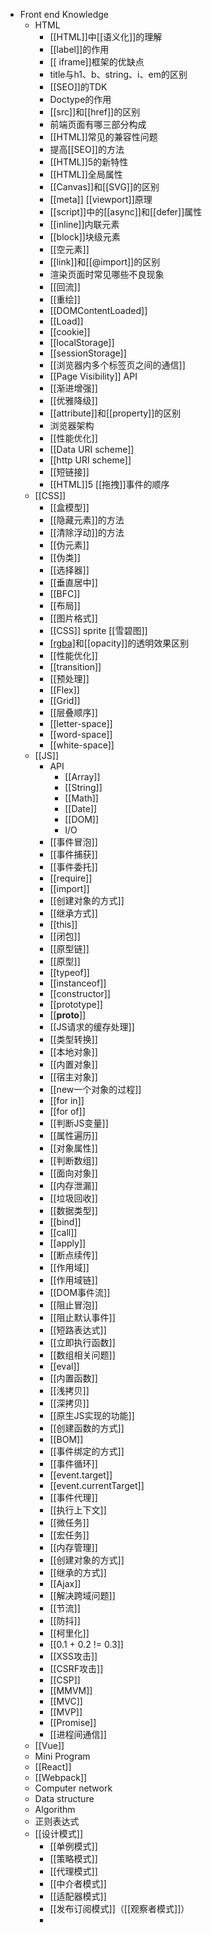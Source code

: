 - Front end Knowledge
	- HTML
	  - [[HTML]]中[[语义化]]的理解
	  - [[label]]的作用
	  - [[ iframe]]框架的优缺点
	  - title与h1、b、string、i、em的区别
	  - [[SEO]]的TDK
	  - Doctype的作用
	  - [[src]]和[[href]]的区别
	  - 前端页面有哪三部分构成
	  - [[HTML]]常见的兼容性问题
	  - 提高[[SEO]]的方法
	  - [[HTML]]5的新特性
	  - [[HTML]]全局属性
	  - [[Canvas]]和[[SVG]]的区别
	  - [[meta]] [[viewport]]原理
	  - [[script]]中的[[async]]和[[defer]]属性
	  - [[inline]]内联元素
	  - [[block]]块级元素
	  - [[空元素]]
	  - [[link]]和[[@import]]的区别
	  - 渲染页面时常见哪些不良现象
	  - [[回流]]
	  - [[重绘]]
	  - [[DOMContentLoaded]]
	  - [[Load]]
	  - [[cookie]]
	  - [[localStorage]]
	  - [[sessionStorage]]
	  - [[浏览器内多个标签页之间的通信]]
	  - [[Page Visibility]] API
	  - [[渐进增强]]
	  - [[优雅降级]]
	  - [[attribute]]和[[property]]的区别
	  - 浏览器架构
	  - [[性能优化]]
	  - [[Data URI scheme]]
	  - [[http URI scheme]]
	  - [[短链接]]
	  - [[HTML]]5 [[拖拽]]事件的顺序
  - [[CSS]]
	  - [[盒模型]]
	  - [[隐藏元素]]的方法
	  - [[清除浮动]]的方法
	  - [[伪元素]]
	  - [[伪类]]
	  - [[选择器]]
	  - [[垂直居中]]
	  - [[BFC]]
	  - [[布局]]
	  - [[图片格式]]
	  - [[CSS]] sprite [[雪碧图]]
	  - [[rgba]]()和[[opacity]]的透明效果区别
	  - [[性能优化]]
	  - [[transition]]
	  - [[预处理]]
	  - [[Flex]]
	  - [[Grid]]
	  - [[层叠顺序]]
	  - [[letter-space]]
	  - [[word-space]]
	  - [[white-space]]
  - [[JS]]
	  -  API
		  - [[Array]]
		  - [[String]]
		  - [[Math]]
		  - [[Date]]
		  - [[DOM]]  
		  - I/O
	  - [[事件冒泡]]
	  - [[事件捕获]]
	  - [[事件委托]]
	  - [[require]]
	  - [[import]]
	  - [[创建对象的方式]]
	  - [[继承方式]]
	  - [[this]]
	  - [[闭包]]
	  - [[原型链]]
	  - [[原型]]
	  - [[typeof]]
	  - [[instanceof]]
	  - [[constructor]]
	  - [[prototype]]
	  - [[__proto__]]
	  - [[JS请求的缓存处理]]
	  - [[类型转换]]
	  - [[本地对象]]
	  - [[内置对象]]
	  - [[宿主对象]]
	  - [[new一个对象的过程]]
	  - [[for in]]
	  - [[for of]]
	  - [[判断JS变量]]
	  - [[属性遍历]]
	  - [[对象属性]]
	  - [[判断数组]]
	  - [[面向对象]]
	  - [[内存泄漏]]
	  - [[垃圾回收]]
	  - [[数据类型]]
	  - [[bind]]
	  - [[call]]
	  - [[apply]]
	  - [[断点续传]]
	  - [[作用域]]
	  - [[作用域链]]
	  - [[DOM事件流]]
	  - [[阻止冒泡]]
	  - [[阻止默认事件]]
	  - [[短路表达式]]
	  - [[立即执行函数]]
	  - [[数组相关问题]]
	  - [[eval]]
	  - [[内置函数]]
	  - [[浅拷贝]]
	  - [[深拷贝]]
	  - [[原生JS实现的功能]]
	  - [[创建函数的方式]]
	  - [[BOM]]
	  - [[事件绑定的方式]]
	  - [[事件循环]]
	  - [[event.target]]
	  - [[event.currentTarget]]
	  - [[事件代理]]
	  - [[执行上下文]]
	  - [[微任务]]
	  - [[宏任务]]
	  - [[内存管理]]
	  - [[创建对象的方式]]
	  - [[继承的方式]]
	  - [[Ajax]]
	  - [[解决跨域问题]]
	  - [[节流]]
	  - [[防抖]]
	  - [[柯里化]]
	  - [[0.1 + 0.2 != 0.3]]
	  - [[XSS攻击]]
	  - [[CSRF攻击]]
	  - [[CSP]]
	  - [[MMVM]]
	  - [[MVC]]
	  - [[MVP]]
	  - [[Promise]]
	  - [[进程间通信]]
  - [[Vue]]
  - Mini Program
  - [[React]]
  - [[Webpack]]
  - Computer network
  - Data structure
  - Algorithm
  - 正则表达式
  - [[设计模式]]
	  - [[单例模式]]
	  - [[策略模式]]
	  - [[代理模式]]
	  - [[中介者模式]]
	  - [[适配器模式]]
	  - [[发布订阅模式]]（[[观察者模式]]）
	  - 